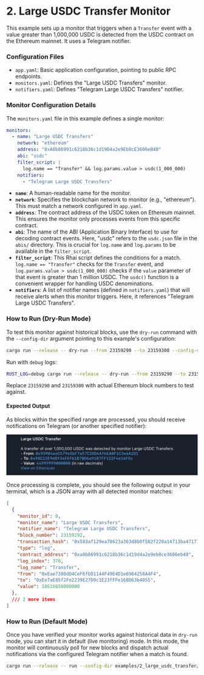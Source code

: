 # 2. Large USDC Transfer Monitor

This example sets up a monitor that triggers when a `Transfer` event with a value greater than 1,000,000 USDC is detected from the USDC contract on the Ethereum mainnet. It uses a Telegram notifier.

### Configuration Files

- `app.yaml`: Basic application configuration, pointing to public RPC endpoints.
- `monitors.yaml`: Defines the "Large USDC Transfers" monitor.
- `notifiers.yaml`: Defines "Telegram Large USDC Transfers" notifier.

### Monitor Configuration Details

The `monitors.yaml` file in this example defines a single monitor:

```yaml
monitors:
  - name: "Large USDC Transfers"
    network: "ethereum"
    address: "0xA0b86991c6218b36c1d19D4a2e9Eb0cE3606eB48" 
    abi: "usdc"
    filter_script: |
      log.name == "Transfer" && log.params.value > usdc(1_000_000)
    notifiers:
      - "Telegram Large USDC Transfers"
```

- **`name`**: A human-readable name for the monitor.
- **`network`**: Specifies the blockchain network to monitor (e.g., "ethereum"). This must match a network configured in `app.yaml`.
- **`address`**: The contract address of the USDC token on Ethereum mainnet. This ensures the monitor only processes events from this specific contract.
- **`abi`**: The name of the ABI (Application Binary Interface) to use for decoding contract events. Here, "usdc" refers to the `usdc.json` file in the `abis/` directory. This is crucial for `log.name` and `log.params` to be available in the `filter_script`.
- **`filter_script`**: This Rhai script defines the conditions for a match. `log.name == "Transfer"` checks for the `Transfer` event, and `log.params.value > usdc(1_000_000)` checks if the `value` parameter of that event is greater than 1 million USDC. The `usdc()` function is a convenient wrapper for handling USDC denominations.
- **`notifiers`**: A list of notifier names (defined in `notifiers.yaml`) that will receive alerts when this monitor triggers. Here, it references "Telegram Large USDC Transfers".

### How to Run (Dry-Run Mode)

To test this monitor against historical blocks, use the `dry-run` command with the `--config-dir` argument pointing to this example's configuration:

```bash
cargo run --release -- dry-run --from 23159290 --to 23159300 --config-dir examples/2_large_usdc_transfer/
```

Run with `debug` logs:

```bash
RUST_LOG=debug cargo run --release -- dry-run --from 23159290 --to 23159300 --config-dir examples/2_large_usdc_transfer/
```

Replace `23159290` and `23159300` with actual Ethereum block numbers to test against.

#### Expected Output

As blocks within the specified range are processed, you should receive notifications on Telegram (or another specified notifier):

![alt text](image.png)

Once processing is complete, you should see the following output in your terminal, which is a JSON array with all detected monitor matches:

```json
[
  {
    "monitor_id": 0,
    "monitor_name": "Large USDC Transfers",
    "notifier_name": "Telegram Large USDC Transfers",
    "block_number": 23159292,
    "transaction_hash": "0x583af129ea78623a363d8b0f582f220a14713ba4717771e30ec4408239991d0f",
    "type": "log",
    "contract_address": "0xa0b86991c6218b36c1d19d4a2e9eb0ce3606eb48",
    "log_index": 378,
    "log_name": "Transfer",
    "from": "0xEae7380dD4CeF6fbD1144F49E4D1e6964258A4F4",
    "to": "0xEe7aE85f2Fe2239E27D9c1E23fFFe168D63b4055",
    "value": 18616650000000
  },
  /// 2 more items
]
```

### How to Run (Default Mode)

Once you have verified your monitor works against historical data in `dry-run` mode, you can start it in default (live monitoring) mode. In this mode, the monitor will continuously poll for new blocks and dispatch actual notifications via the configured Telegram notifier when a match is found.

```bash
cargo run --release -- run --config-dir examples/2_large_usdc_transfer/
```
